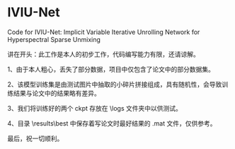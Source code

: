 # IVIU-Net
Code for IVIU-Net: Implicit Variable Iterative Unrolling Network for Hyperspectral Sparse Unmixing

讲在开头：此工作是本人的初步工作，代码编写能力有限，还请谅解。

1、由于本人粗心，丢失了部分数据，项目中仅包含了论文中的部分数据集。

2、该模型训练集是由测试图片中抽取的小碎片拼接组成，具有随机性，会导致训练结果与论文中的结果略有差异。

3、我们将训练好的两个 ckpt 存放在 \logs 文件夹中以供测试。

4、目录 \results\best 中保存着写论文时最好结果的 .mat 文件，仅供参考。

最后，祝一切顺利。
